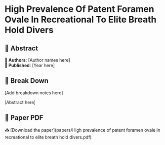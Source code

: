 # High Prevalence Of Patent Foramen Ovale In Recreational To Elite Breath Hold Divers



## 🧬 Abstract



**👤 Authors**: [Author names here]  
**📅 Published**: [Year here]


## 🧠 Break Down

[Add breakdown notes here]

[Abstract here]



## 📄 Paper PDF

📥 [Download the paper](papers/High prevalence of patent foramen ovale in recreational to elite breath hold divers.pdf)